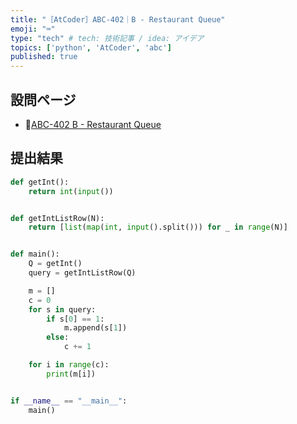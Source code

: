 ```yaml
---
title: "［AtCoder］ABC-402｜B - Restaurant Queue"
emoji: "⌨️"
type: "tech" # tech: 技術記事 / idea: アイデア
topics: ['python', 'AtCoder', 'abc']
published: true
---
```


## 設問ページ

- 🔗[ABC-402 B - Restaurant Queue](https://atcoder.jp/contests/abc402/tasks/abc402_b)

## 提出結果

```python
def getInt():
    return int(input())


def getIntListRow(N):
    return [list(map(int, input().split())) for _ in range(N)]


def main():
    Q = getInt()
    query = getIntListRow(Q)

    m = []
    c = 0
    for s in query:
        if s[0] == 1:
            m.append(s[1])
        else:
            c += 1

    for i in range(c):
        print(m[i])


if __name__ == "__main__":
    main()
```
